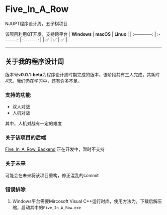 # Five_In_A_Row
NJUPT程序设计周，五子棋项目

该项目利用QT开发，支持跨平台
| **Windows** | **macOS** | **Linux** |
| :---------: | :-------: | :-------: |
|      ✅      |     ✅     |     ✅     |

---

## 关于我的程序设计周
版本号**v0.0.1-beta**为程序设计周时期完成的版本，该阶段共有三人完成，共耗时4天。我们仍在学习中，还有许多不足。

### 支持的功能

- 双人对战
- 人机对战

其中，人机对战有一定的难度

### 关于该项目的后端
[Five_In_A_Row_Backend](https://github.com/feipiao594/Five_In_A_Row_Backend)
正在开发中，暂时不支持


### 关于未来
可能会在未来将该项目重构，修正混乱的commit

### 错误排除
1. Windows平台需要Mircosoft Visual C++运行时库，使用方法为，下载后解压缩，启动其中的`Five_In_A_Row.exe`
